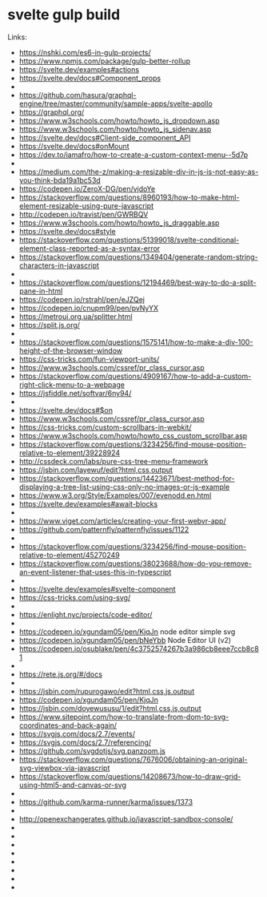 # svelte gulp build

Links:
 * https://nshki.com/es6-in-gulp-projects/
 * https://www.npmjs.com/package/gulp-better-rollup
 * https://svelte.dev/examples#actions
 * https://svelte.dev/docs#Component_props
 * 
 * https://github.com/hasura/graphql-engine/tree/master/community/sample-apps/svelte-apollo
 * https://graphql.org/
 * https://www.w3schools.com/howto/howto_js_dropdown.asp
 * https://www.w3schools.com/howto/howto_js_sidenav.asp
 * https://svelte.dev/docs#Client-side_component_API
 * https://svelte.dev/docs#onMount
 * https://dev.to/iamafro/how-to-create-a-custom-context-menu--5d7p
 * 
 * https://medium.com/the-z/making-a-resizable-div-in-js-is-not-easy-as-you-think-bda19a1bc53d
 * https://codepen.io/ZeroX-DG/pen/vjdoYe
 * https://stackoverflow.com/questions/8960193/how-to-make-html-element-resizable-using-pure-javascript
 * http://codepen.io/travist/pen/GWRBQV
 * https://www.w3schools.com/howto/howto_js_draggable.asp
 * https://svelte.dev/docs#style
 * https://stackoverflow.com/questions/51399018/svelte-conditional-element-class-reported-as-a-syntax-error
 * https://stackoverflow.com/questions/1349404/generate-random-string-characters-in-javascript
 * 
 * https://stackoverflow.com/questions/12194469/best-way-to-do-a-split-pane-in-html
 * https://codepen.io/rstrahl/pen/eJZQej
 * https://codepen.io/cnupm99/pen/pvNyYX
 * https://metroui.org.ua/splitter.html
 * https://split.js.org/
 * 
 * https://stackoverflow.com/questions/1575141/how-to-make-a-div-100-height-of-the-browser-window
 * https://css-tricks.com/fun-viewport-units/
 * https://www.w3schools.com/cssref/pr_class_cursor.asp
 * https://stackoverflow.com/questions/4909167/how-to-add-a-custom-right-click-menu-to-a-webpage
 * https://jsfiddle.net/softvar/6ny94/
 * 
 * https://svelte.dev/docs#$on
 * https://www.w3schools.com/cssref/pr_class_cursor.asp
 * https://css-tricks.com/custom-scrollbars-in-webkit/
 * https://www.w3schools.com/howto/howto_css_custom_scrollbar.asp
 * https://stackoverflow.com/questions/3234256/find-mouse-position-relative-to-element/39228924
 * http://cssdeck.com/labs/pure-css-tree-menu-framework
 * https://jsbin.com/layewuf/edit?html,css,output
 * https://stackoverflow.com/questions/14423671/best-method-for-displaying-a-tree-list-using-css-only-no-images-or-js-example
 * https://www.w3.org/Style/Examples/007/evenodd.en.html
 * https://svelte.dev/examples#await-blocks
 * 
 * https://www.viget.com/articles/creating-your-first-webvr-app/
 * https://github.com/patternfly/patternfly/issues/1122
 * 
 * https://stackoverflow.com/questions/3234256/find-mouse-position-relative-to-element/45270249
 * https://stackoverflow.com/questions/38023688/how-do-you-remove-an-event-listener-that-uses-this-in-typescript
 * 
 * https://svelte.dev/examples#svelte-component
 * https://css-tricks.com/using-svg/
 * 
 * https://enlight.nyc/projects/code-editor/
 * 
 * https://codepen.io/xgundam05/pen/KjqJn node editor simple svg
 * https://codepen.io/xgundam05/pen/bNeYbb Node Editor UI (v2)
 * https://codepen.io/osublake/pen/4c3752574267b3a986cb8eee7ccb8c81
 * 
 * https://rete.js.org/#/docs
 * 
 * https://jsbin.com/rupurogawo/edit?html,css,js,output
 * https://codepen.io/xgundam05/pen/KjqJn
 * https://jsbin.com/doyewususu/1/edit?html,css,js,output
 * https://www.sitepoint.com/how-to-translate-from-dom-to-svg-coordinates-and-back-again/
 * https://svgjs.com/docs/2.7/events/
 * https://svgjs.com/docs/2.7/referencing/
 * https://github.com/svgdotjs/svg.panzoom.js
 * https://stackoverflow.com/questions/7676006/obtaining-an-original-svg-viewbox-via-javascript
 * https://stackoverflow.com/questions/14208673/how-to-draw-grid-using-html5-and-canvas-or-svg
 * 
 * https://github.com/karma-runner/karma/issues/1373
 * 
 * http://openexchangerates.github.io/javascript-sandbox-console/
 * 
 * 
 * 
 * 
 * 
 * 
 * 
 * 